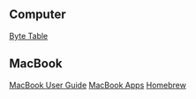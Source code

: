 ## Computer
[Byte Table](./Computer/ByteTable.md)

## MacBook
[MacBook User Guide](./MacOS/MacBook.md)
[MacBook Apps](./MacOS/MacBookApps.md)
[Homebrew](./MacOS/Homebrew.md)